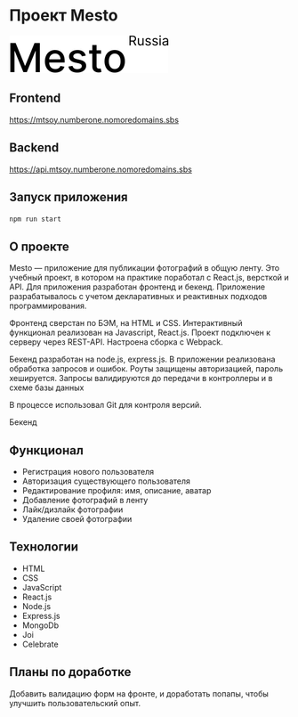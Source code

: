 # Проект Mesto
![logo](https://github.com/mtsoy123/react-mesto-api-full/blob/main/utils/logoDark.svg)

## Frontend
https://mtsoy.numberone.nomoredomains.sbs

## Backend
https://api.mtsoy.numberone.nomoredomains.sbs

## Запуск приложения
`npm run start`

## О проекте
Mesto — приложение для публикации фотографий в общую ленту. Это учебный проект, в котором на практике поработал с React.js, версткой и API. Для приложения разработан фронтенд и бекенд. Приложение разрабатывалось с учетом декларативных и реактивных подходов программирования. 

Фронтенд сверстан по БЭМ, на HTML и CSS. Интерактивный функционал реализован на Javascript, React.js. Проект подключен к серверу через REST-API. Настроена сборка с Webpack. 

Бекенд разработан на node.js, express.js. В приложении реализована обработка запросов и ошибок. Роуты защищены авторизацией, пароль хешируется. Запросы валидируются до передачи в контроллеры и в схеме базы данных

В процессе использовал Git для контроля версий.

Бекенд 

## Функционал
* Регистрация нового пользователя
* Авторизация существующего пользователя
* Редактирование профиля: имя, описание, аватар
* Добавление фотографий в ленту
* Лайк/дизлайк фотографии
* Удаление своей фотографии

## Технологии
* HTML
* CSS
* JavaScript
* React.js
* Node.js
* Express.js
* MongoDb
* Joi
* Celebrate

## Планы по доработке
Добавить валидацию форм на фронте, и доработать попапы, чтобы улучшить пользовательский опыт.
